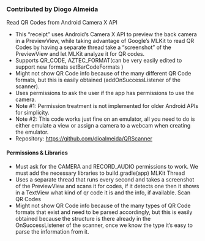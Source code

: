 ### Contributed by Diogo Almeida
Read QR Codes from Android Camera X API
* This “receipt” uses Android’s Camera X API to preview the back camera in a PreviewView, while taking advantage of Google’s MLKit to read QR Codes by having a separate thread take a “screenshot” of the PreviewView and let MLKit analyze it for QR codes.
* Supports QR_CODE, AZTEC_FORMAT(can be very easily edited to support new formats setBarCodeFormats )
* Might not show QR Code info because of the many different QR Code formats, but this is easily obtained (addOnSuccessListener of the scanner).
* Uses permissions to ask the user if the app has permissions to use the camera.
* Note #1: Permission treatment is not implemented for  older Android APIs for simplicity.
* Note #2: This code works just fine on an emulator, all you need to do is either emulate a view or assign a camera to a webcam when creating the emulator.
* Repository: https://github.com/dioalmeida/QRScanner
#### Permissions & Libraries
* Must ask for the CAMERA and RECORD_AUDIO permissions to work. 
We must add the necessary libraries to build.gradle(app)
MLKit Thread
* Uses a separate thread that runs every second and takes a screenshot of the PreviewView and scans it for codes, if it detects one then it shows in a TextView what kind of qr code it is and the info, if available.
Scan QR Codes
* Might not show QR Code info because of the many types of QR Code formats that exist and need to be parsed accordingly, but this is easily obtained because the structure is there already in the OnSuccessListener of the scanner, once we know the type it’s easy to parse the information from it.
